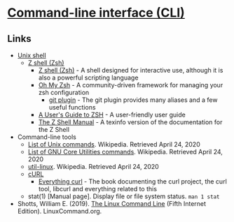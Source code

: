# [Command-line interface (CLI)](https://en.wikipedia.org/wiki/Command-line_interface)

## Links

- [Unix shell](https://en.wikipedia.org/wiki/Unix_shell)
  - [Z shell (Zsh)](https://en.wikipedia.org/wiki/Z_shell)
    - [Z shell (Zsh)](https://www.zsh.org/) - A shell designed for interactive use, although it is also a powerful scripting language
    - [Oh My Zsh](https://github.com/ohmyzsh/ohmyzsh) - A community-driven framework for managing your zsh configuration
      - [git plugin](https://github.com/ohmyzsh/ohmyzsh/tree/master/plugins/git) - The git plugin provides many aliases and a few useful functions
    - [A User's Guide to ZSH](http://zsh.sourceforge.net/Guide/) - A user-friendly user guide
    - [The Z Shell Manual](http://zsh.sourceforge.net/Doc/) - A texinfo version of the documentation for the Z Shell
- Command-line tools
  - [List of Unix commands](https://en.wikipedia.org/wiki/List_of_Unix_commands). Wikipedia. Retrieved April 24, 2020
  - [List of GNU Core Utilities commands](https://en.wikipedia.org/wiki/List_of_GNU_Core_Utilities_commands). Wikipedia. Retrieved April 24, 2020
  - [util-linux](https://en.wikipedia.org/wiki/Util-linux). Wikipedia. Retrieved April 24, 2020
  - [cURL](https://en.wikipedia.org/wiki/CURL)
    - [Everything curl](https://curl.haxx.se/book.html) - The book documenting the curl project, the curl tool, libcurl and everything related to this
  - stat(1) [Manual page]. Display file or file system status. `man 1 stat`
- Shotts, William E. (2019). [The Linux Command Line](http://linuxcommand.org/tlcl.php) (Fifth Internet Edition). LinuxCommand.org.
